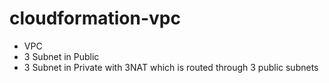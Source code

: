 # cloudformation-vpc

- VPC
- 3 Subnet in Public
- 3 Subnet in Private with 3NAT which is routed through 3 public subnets
